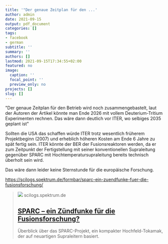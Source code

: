 ```yaml
---
title: '"Der genaue Zeitplan für den ...'
author: admin
date: 2021-09-15
output: pdf_document
categories: []
tags:
- facebook
- german
subtitle: ''
summary: ''
authors: []
lastmod: 2021-09-15T17:34:55+02:00
featured: no
image:
  caption: ''
  focal_point: ''
  preview_only: no
projects: []
slug: []
---
```

"Der genaue Zeitplan für den Betrieb wird noch zusammengebastelt, laut der Autoren der Artikel könnte man Ende 2026 mit vollem Deuterium-Tritium Experimenten rechnen. Das wäre dann deutlich vor ITER, wo selbiges 2035 geplant ist"

Sollten die USA das schaffen würde ITER trotz wesentlich früherem Projektbeginn (2007) und erheblich höheren Kosten am Ende 6 Jahre zu spät fertig sein. ITER könnte der BER der Fusionsreaktoren werden, da er zum Zeitpunkt der Fertigstellung mit seiner konventionellen Supraleitung gegenüber SPARC mit Hochtemperatursupraleitung bereits technisch überholt sein wird. 

Das wäre dann leider keine Sternstunde für die europäische Forschung. 

https://scilogs.spektrum.de/formbar/sparc-ein-zuendfunke-fuer-die-fusionsforschung/
> [![](https://scilogs.spektrum.de/formbar/files/ITER_SPARC.png)](https://scilogs.spektrum.de/formbar/sparc-ein-zuendfunke-fuer-die-fusionsforschung/)
> scilogs.spektrum.de
> ## [SPARC – ein Zündfunke für die Fusionsforschung?](https://scilogs.spektrum.de/formbar/sparc-ein-zuendfunke-fuer-die-fusionsforschung/)
>
>Überblick über das SPARC-Projekt, ein kompakter Hochfeld-Tokamak, der auf neuartigen Supraleitern basiert.

